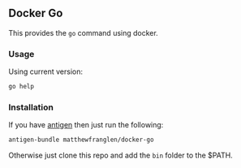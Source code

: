 Docker Go
---------

This provides the `go` command using docker.

### Usage

Using current version:

```bash
go help
```

### Installation

If you have [antigen](https://github.com/zsh-users/antigen) then just run the following:

```bash
antigen-bundle matthewfranglen/docker-go
```

Otherwise just clone this repo and add the `bin` folder to the $PATH.

